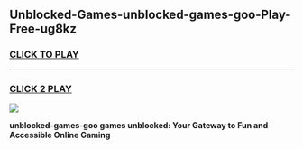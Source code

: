 
## Unblocked-Games-unblocked-games-goo-Play-Free-ug8kz
<h3>
<a href="https://premium76.site?title=unblocked-games-goo&ref=15A">CLICK TO PLAY</a></h3>
<hr>

<h3>
<a href="https://premium76.site?title=unblocked-games-goo&ref=15A">CLICK 2 PLAY</a>
  
</h3>

<a href="https://premium76.site?title=unblocked-games-goo&ref=15A"><img src="https://clearcache.store/games.png"></a>


**unblocked-games-goo games unblocked: Your Gateway to Fun and Accessible Online Gaming**
